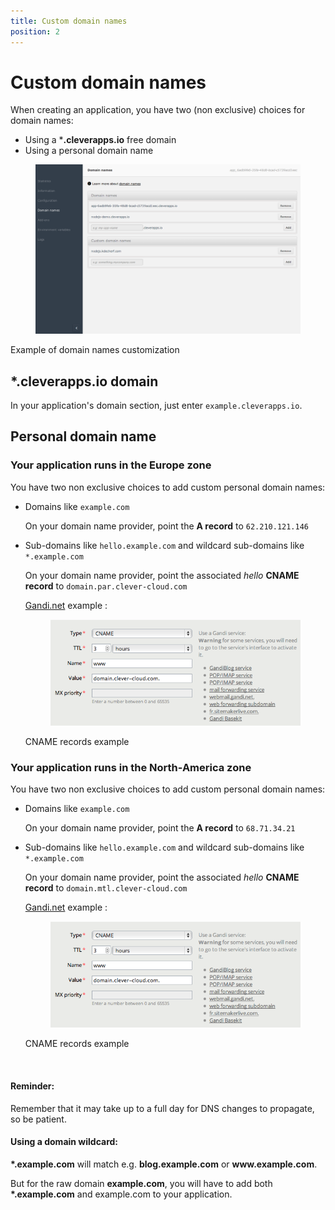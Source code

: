 ```yaml
---
title: Custom domain names
position: 2
---
```


# Custom domain names

When creating an application, you have two (non exclusive) choices for domain names:

* Using a ***.cleverapps.io** free domain
* Using a personal domain name

<figure class="cc-content-img"><img  src="/assets/images/domain1.png"></figure>
<figcaption>Example of domain names customization</figcaption>

## *.cleverapps.io domain

In your application's domain section, just enter ``example.cleverapps.io``.


## Personal domain name

### Your application runs in the Europe zone

You have two non exclusive choices to add custom personal domain names:

  * Domains like ``example.com``

    On your domain name provider, point the **A record** to ``62.210.121.146``

  * Sub-domains like ``hello.example.com`` and wildcard sub-domains like ``*.example.com``

    On your domain name provider, point the associated *hello* **CNAME record** to ``domain.par.clever-cloud.com``

    <a href="http://www.gandi.net" target="_blank">Gandi.net</a> example :
    <figure class="cc-content-img">
      <img  src="/assets/images/domain2.png">
    </figure>
    <figcaption>CNAME records example</figcaption>

### Your application runs in the North-America zone

You have two non exclusive choices to add custom personal domain names:

  * Domains like ``example.com``

    On your domain name provider, point the **A record** to ``68.71.34.21``

  * Sub-domains like ``hello.example.com`` and wildcard sub-domains like ``*.example.com``

    On your domain name provider, point the associated *hello* **CNAME record** to ``domain.mtl.clever-cloud.com``

    <a href="http://www.gandi.net" target="_blank">Gandi.net</a> example :
    <figure class="cc-content-img">
      <img  src="/assets/images/domain2.png">
    </figure>
    <figcaption>CNAME records example</figcaption>

<!-- -->
<br/>
<div class="alert alert-hot-problems">
  <h4>Reminder:</h4>
  <p>Remember that it may take up to a full day for DNS changes to propagate, so be patient.</p>
  <h4>Using a domain wildcard:</h4>
  <p><strong>*.example.com</strong> will match e.g. <strong>blog.example.com</strong> or <strong>www.example.com</strong>.
  </p>
  <p> But for the raw domain <strong>example.com</strong>, you will have to add
both <strong>*.example.com</strong> and example.com to your application.</p>
</div>

